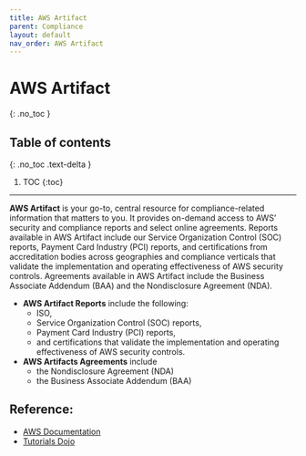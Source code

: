 ```yaml
---
title: AWS Artifact
parent: Compliance
layout: default
nav_order: AWS Artifact
---
```


# AWS Artifact
{: .no_toc }

## Table of contents
{: .no_toc .text-delta }

1. TOC
{:toc}

---

**AWS Artifact** is your go-to, central resource for compliance-related information that matters to you. It provides on-demand access to AWS’ security and compliance reports and select online agreements. Reports available in AWS Artifact include our Service Organization Control (SOC) reports, Payment Card Industry (PCI) reports, and certifications from accreditation bodies across geographies and compliance verticals that validate the implementation and operating effectiveness of AWS security controls. Agreements available in AWS Artifact include the Business Associate Addendum (BAA) and the Nondisclosure Agreement (NDA).

- **AWS Artifact Reports** include the following:
    - ISO,
    - Service Organization Control (SOC) reports, 
    - Payment Card Industry (PCI) reports, 
    - and certifications that validate the implementation and operating effectiveness of AWS security controls.
- **AWS Artifacts Agreements** include 
	- the Nondisclosure Agreement (NDA) 
	- the Business Associate Addendum (BAA)

## Reference:
* [AWS Documentation](https://docs.aws.amazon.com/artifact/)
* [Tutorials Dojo](https://tutorialsdojo.com/aws-artifact/)